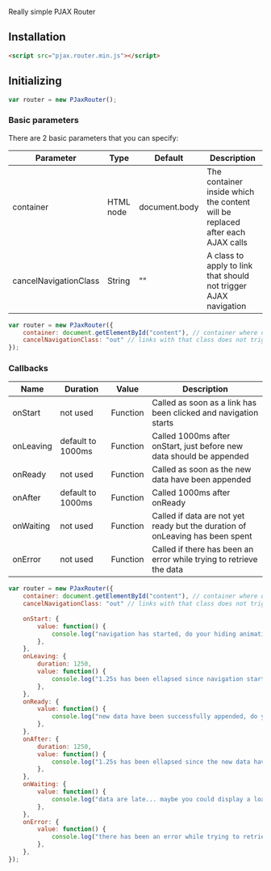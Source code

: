 Really simple PJAX Router

<h2>Installation</h2>
    
```html
<script src="pjax.router.min.js"></script>
```

<h2>Initializing</h2>

```javascript
var router = new PJaxRouter();
```

<h3>Basic parameters</h3>

There are 2 basic parameters that you can specify:

| Parameter  | Type | Default | Description |
| --- | --- | --- | --- |
| container  | HTML node | document.body | The container inside which the content will be replaced after each AJAX calls |
| cancelNavigationClass | String | "" | A class to apply to link that should not trigger AJAX navigation |

```javascript
var router = new PJaxRouter({
    container: document.getElementById("content"), // container where datas will be removed/appended
    cancelNavigationClass: "out" // links with that class does not trigger PJAX navigation
});
```

<h3>Callbacks</h3>

| Name | Duration | Value|  Description |
| --- | --- | --- | --- |
| onStart  | not used | Function | Called as soon as a link has been clicked and navigation starts |
| onLeaving | default to 1000ms | Function | Called 1000ms after onStart, just before new data should be appended |
| onReady | not used | Function | Called as soon as the new data have been appended |
| onAfter | default to 1000ms | Function | Called 1000ms after onReady |
| onWaiting | not used | Function | Called if data are not yet ready but the duration of onLeaving has been spent |
| onError | not used | Function | Called if there has been an error while trying to retrieve the data |

```javascript
var router = new PJaxRouter({
    container: document.getElementById("content"), // container where datas will be striped/appended
    cancelNavigationClass: "out" // links with that class does not trigger PJAX navigation
    
    onStart: {
        value: function() {
            console.log("navigation has started, do your hiding animations and stuff");
        },
    },
    onLeaving: {
        duration: 1250,
        value: function() {
            console.log("1.25s has been ellapsed since navigation started, time to remove event listeners and stuff before the content will be removed");
        },
    },
    onReady: {
        value: function() {
            console.log("new data have been successfully appended, do you showing animations and register your new event listeners");
        },
    },
    onAfter: {
        duration: 1250,
        value: function() {
            console.log("1.25s has been ellapsed since the new data have been appended, do whatever you need here");
        },
    },
    onWaiting: {
        value: function() {
            console.log("data are late... maybe you could display a loader?");
        },
    },
    onError: {
        value: function() {
            console.log("there has been an error while trying to retrieve the data and the navigation has been cancelled");
        },
    },
});
```